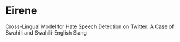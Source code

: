 # Eirene

Cross-Lingual Model for Hate Speech Detection on Twitter: A Case of Swahili and Swahili-English Slang
